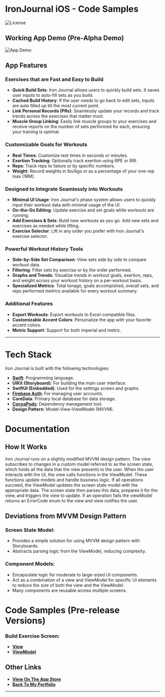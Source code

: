 # IronJournal iOS - Code Samples
![License](https://img.shields.io/badge/license-View%20Only-blue.svg)

## Working App Demo (Pre-Alpha Demo)
![App Demo](https://github.com/JMiller7334/IronJournal-Code-Samples/blob/main/Demo/IJ-Demo.gif)

## App Features
### Exercises that are Fast and Easy to Build

- **Quick Build Sets**: Iron Journal allows users to quickly build sets. It saves user inputs to auto-fill sets as you build.
- **Cached Build History**: If the user needs to go back to edit sets, inputs are auto filled up till the most current point.
- **Link Personal Records (PRs)**: Seamlessly update your records and track trends across the exercises that matter most.
- **Muscle Group Linking**: Easily link muscle groups to your exercises and receive reports on the number of sets performed for each, ensuring your training is optimal.

### Customizable Goals for Workouts

- **Rest Times**: Customize rest times in seconds or minutes.
- **Exertion Tracking**: Optionally track exertion using RPE or RIR.
- **Reps**: Track reps to failure or by specific numbers.
- **Weight**: Record weights in lbs/kgs or as a percentage of your one-rep max (1RM).

### Designed to Integrate Seamlessly into Workouts

- **Minimal UI Usage**: Iron Journal's phase system allows users to quickly input their workout data with minimal usage of the UI.
- **On-the-Go Editing**: Update exercise and set goals while workouts are running.
- **Add Exercises & Sets**: Build new workouts as you go. Add new sets and exercises as needed while lifting.
- **Exercise Selector**: Lift in any order you prefer with Iron Journal's exercise selector.

### Powerful Workout History Tools

- **Side-by-Side Set Comparison**: View sets side by side to compare workout data.
- **Filtering**: Filter sets by exercise or by the order performed.
- **Graphs and Trends**: Visualize trends in workout goals, exertion, reps, and weight across your workout history on a per-workout basis.
- **Specialized Metrics**: Total tonage, goals accompished, overall sets, and reps performed metrics available for every workout summary.

### Additional Features

- **Export Workouts**: Export workouts to Excel-compatible files.
- **Customizable Accent Colors**: Personalize the app with your favorite accent colors.
- **Metric Support**: Support for both imperial and metric.

---
# Tech Stack

Iron Journal is built with the following technologies:

- **[Swift](https://developer.apple.com/swift/)**: Programming language.
- **UIKit (Storyboard)**: For building the main user interface.
- **SwiftUI (Embedded)**: Used for the settings screen and graphs.
- **[Firebase Auth](https://firebase.google.com/products/auth)**: For managing user accounts.
- **CoreData**: Primary local database for data storage.
- **[CocoaPods](https://cocoapods.org/)**: Dependency management tool.
- **Design Pattern**: Model-View-ViewModel (MVVM).



# Documentation

## How It Works

Iron Journal runs on a slightly modified MVVM design pattern. The view subscribes to changes in a custom model referred to as the screen state, which holds all the data that the view presents to the user. When the user interacts with the UI, the view calls functions in the ViewModel. These functions update models and handle business logic. If all operations succeed, the ViewModel updates the screen state model with the appropriate data. The screen state then parses this data, prepares it for the view, and triggers the view to update. If an operation fails the viewModel returns an ErrorCode enum to the view and view notifies the user.

## Deviations from MVVM Design Pattern

### Screen State Model:

- Provides a simple solution for using MVVM design pattern with Storyboards.
- Abstracts parsing logic from the ViewModel, reducing complexity.

### Component Models:

- Encapsulate logic for moderate to large-sized UI components.
- Act as a combination of a view and ViewModel for specific UI elements to reduce the size of both the view and the ViewModel.
- Many components are reusable across multiple screens.



# Code Samples (Pre-release Versions)
### Build Exercise Screen:
* **[View](https://github.com/JMiller7334/IronJournal-Code-Samples/blob/main/NewExerciseScreen/Views/ViewControllerNewExercise.swift)**
* **[ViewModel](https://github.com/JMiller7334/IronJournal-Code-Samples/blob/main/NewExerciseScreen/ViewModels/ViewModelNewExercise.swift)**



## Other Links
* **[View On The App Store](https://apps.apple.com/us/app/iron-journal/id6447325690)**
* **[Back To My Portfolio](https://jacobjmiller.com/)**

---




